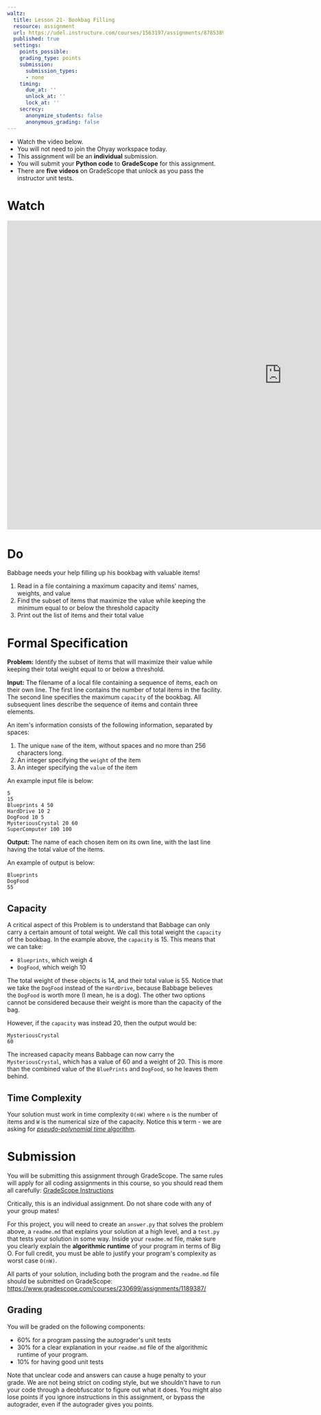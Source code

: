 ```yaml
---
waltz:
  title: Lesson 21- Bookbag Filling
  resource: assignment
  url: https://udel.instructure.com/courses/1563197/assignments/8785389
  published: true
  settings:
    points_possible:
    grading_type: points
    submission:
      submission_types:
      - none
    timing:
      due_at: ''
      unlock_at: ''
      lock_at: ''
    secrecy:
      anonymize_students: false
      anonymous_grading: false
---
```


<div class="alert alert-info -waltz-literal">
  <ul>
    <li>Watch the video below.</li>
    <li>You will not need to join the Ohyay workspace today.</li>
    <li>This assignment will be an <strong>individual</strong> submission.</li>
    <li>You will submit your <strong>Python code</strong> to <strong>GradeScope</strong> for this assignment.</li>
    <li>There are <strong>five videos</strong> on GradeScope that unlock as you pass the instructor unit tests.</li>
  </ul>
</div>

# Watch

<iframe width="1280" height="720" src="https://www.youtube.com/embed/n22f-jsX23o" title="YouTube video player" frameborder="0" allow="accelerometer; autoplay; clipboard-write; encrypted-media; gyroscope; picture-in-picture" allowfullscreen></iframe>

# Do

Babbage needs your help filling up his bookbag with valuable items!

1. Read in a file containing a maximum capacity and items' names, weights, and value
2. Find the subset of items that maximize the value while keeping the minimum equal to or below the threshold capacity
3. Print out the list of items and their total value


# Formal Specification

**Problem:** Identify the subset of items that will maximize their value while keeping their total weight equal to or below a threshold.

**Input:** The filename of a local file containing a sequence of items, each on their own line.
The first line contains the number of total items in the facility.
The second line specifies the maximum `capacity` of the bookbag.
All subsequent lines describe the sequence of items and contain three elements.

An item's information consists of the following information, separated by spaces:

1. The unique `name` of the item, without spaces and no more than 256 characters long.
2. An integer specifying the `weight` of the item
3. An integer specifying the `value` of the item

An example input file is below:

```text
5
15
Blueprints 4 50
HardDrive 10 2
DogFood 10 5
MysteriousCrystal 20 60
SuperComputer 100 100
```

**Output:** The name of each chosen item on its own line, with the last line having the total value of the items.

An example of output is below:

```text
Blueprints
DogFood
55
```

## Capacity

A critical aspect of this Problem is to understand that Babbage can only carry a certain amount of total weight.
We call this total weight the `capacity` of the bookbag. In the example above, the `capacity` is 15. This means
that we can take:

* `Blueprints`, which weigh 4
* `DogFood`, which weigh 10

The total weight of these objects is 14, and their total value is 55. Notice that we take the `DogFood` instead
of the `HardDrive`, because Babbage believes the `DogFood` is worth more (I mean, he is a dog).
The other two options cannot be considered because their weight is more than the capacity of the bag.

However, if the `capacity` was instead 20, then the output would be:

```text
MysteriousCrystal
60
```

The increased capacity means Babbage can now carry the `MysteriousCrystal`, which has a value of 60 and a weight of 20.
This is more than the combined value of the `BluePrints` and `DogFood`, so he leaves them behind.

## Time Complexity

Your solution must work in time complexity `O(nW)` where `n` is the number of items and `W` is the numerical size of the capacity.
Notice this `W` term - we are asking for [*pseudo-polynomial time* algorithm](https://en.wikipedia.org/wiki/Pseudo-polynomial_time).

# Submission

You will be submitting this assignment through GradeScope.
The same rules will apply for all coding assignments in this course, so you should read them all carefully: [GradeScope Instructions](https://udel.instructure.com/courses/1563197/pages/gradescope-instructions)

Critically, this is an individual assignment. Do not share code with any of your group mates!

For this project, you will need to create an `answer.py` that solves the problem above, a `readme.md` that
explains your solution at a high level, and a `test.py` that tests your solution in some way.
Inside your `readme.md` file, make sure you clearly explain the **algorithmic runtime** of your program in terms of Big O.
For full credit, you must be able to justify your program's complexity as worst case `O(nW)`.

All parts of your solution, including both the program and the `readme.md` file should be submitted on GradeScope: <https://www.gradescope.com/courses/230699/assignments/1189387/>

## Grading

You will be graded on the following components:

  * 60% for a program passing the autograder's unit tests
  * 30% for a clear explanation in your `readme.md` file of the algorithmic runtime of your program.
  * 10% for having good unit tests

Note that unclear code and answers can cause a huge penalty to your grade. We are not being strict on coding
style, but we shouldn't have to run your code through a deobfuscator to figure out what it does.
You might also lose points if you ignore instructions in this assignment, or bypass the autograder, even if the autograder gives you points.
